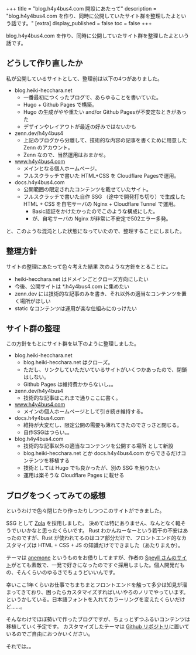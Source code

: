 +++
title = "blog.h4y4bus4.com 開設にあたって"
description = "blog.h4y4bus4.com を作り、同時に公開していたサイト群を整理したよという話です。"
[extra]
display_published = false
toc = false
+++

blog.h4y4bus4.com を作り、同時に公開していたサイト群を整理したよという話です。

## どうして作り直したか
私が公開しているサイトとして、整理前は以下の4つがありました。

- blog.heiki-hecchara.net
    - 一番最初につくったブログで、あらゆることを書いていた。
    - Hugo + Github Pages で構築。
    - Hugo の生成がやや重たい and/or Github Pagesが不安定なときがあった
    - デザインやレイアウトが最近の好みではないかも
- zenn.dev/h4y4bus4
    - 上記のブログから分離して、技術的な内容の記事を書くために用意した Zenn のアカウント。
    - Zenn なので、当然運用はおまかせ。
- www.h4y4bus4.com
    - メインとなる個人ホームページ。
    - フルスクラッチで書いた HTML+CSS を Cloudflare Pagesで運用。
- docs.h4y4bus4.com
    - 公開範囲の限定されたコンテンツを載せていたサイト。
    - フルスクラッチで書いた自作 SSG （途中で開発打ち切り）で生成した HTML + CSS を自宅サーバの Nginx + Cloudflare Tunnel で運用。
        - Basic認証をかけたかったのでこのような構成にした。
        - が、自宅サーバの Nginx が非常に不安定で502エラー多発。

と、このような混沌とした状態になっていたので、整理することにしました。

## 整理方針
サイトの整理にあたって色々考えた結果 次のような方針をとることに。

- heiki-hecchara.net はドメインごとクローズ方向にしたい
- 今後、公開サイトは *.h4y4bus4.com に集めたい
- zenn.dev には技術的な記事のみを書き、それ以外の適当なコンテンツを置く場所がほしい
- static なコンテンツは運用が楽な仕組みにのっけたい

## サイト群の整理
この方針をもとにサイト群を以下のように整理しました。

- blog.heiki-hecchara.net
    - blog.heiki-hecchara.net はクローズ。
    - ただし、リンクしていただいているサイトがいくつかあったので、閉鎖はしない。
    - Github Pages は維持費かからないし。。
- zenn.dev/h4y4bus4
    - 技術的な記事はこれまで通りここに書く。
- www.h4y4bus4.com 
    - メインの個人ホームページとして引き続き維持する。
- docs.h4y4bus4.com
    - 維持が大変だし、限定公開の需要も薄れてきたのでさっさと閉じる。
    - 自作SSGはつらい。。
- blog.h4y4bus4.com
    - 技術的な記事以外の適当なコンテンツを公開する場所 として新設
    - blog.heiki-hecchara.net とか docs.h4y4bus4.com からできるだけコンテンツを移植する
    - 技術としては Hugo でも良かったが、別の SSG を触りたい
    - 運用は楽そうな Cloudflare Pages に載せる

## ブログをつくってみての感想
というわけで色々閉じたり作ったりしつつこのサイトができました。

SSG として [Zola](https://www.getzola.org/) を採用しました。
決めては特にありません、なんとなく軽そうでいいかなと思ったくらいです。
Rust わかんねーなーという若干の不安はあったのですが、Rust が使われてるのはコア部分だけで、フロントエンド的なカスタマイズは HTML + CSS + JS の知識だけでできました（あたりまえか）。

テーマは [anemone](https://github.com/Speyll/anemone) というものをお借りしてますが、作者の [Speyll さんのサイト](https://speyllsite.pages.dev/)がとても素敵で、一発で好きになったのですぐ採用しました。個人開発だもの、そんくらいのゆるさでちょうどいいんです。

幸いここ1年くらいお仕事でちまちまとフロントエンドを触って多少は知見が溜まってきており、困ったらカスタマイズすればいいやろのノリでやっています。
というかしている。日本語フォントを入れてカラーリングを変えたくらいだけど……。

そんなわけでほぼ勢いで作ったブログですが、ちょっとずつふるいコンテンツは移植していく予定です。
カスタマイズしたテーマは [Github リポジトリ](https://github.com/Hayabusa58/blog.h4y4bus4.com)に置いているのでご自由におつかいください。

それでは。。
<!-- ![alt text](./image.png) -->